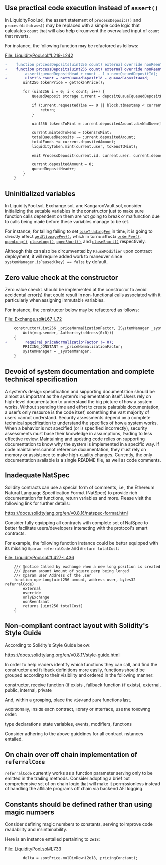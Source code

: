 ## Use practical code execution instead of `assert()`
In LiquidityPool.sol, the assert statement of `processDeposits()` and `processWithdraws()` may be replaced with a simple code logic that calculates `count` that will also help circumvent the overvalued input of `count` that reverts.

For instance, the following function may be refactored as follows:

[File: LiquidityPool.sol#L219-L242](https://github.com/code-423n4/2023-03-polynomial/blob/main/src/LiquidityPool.sol#L219-L242)

```diff
-    function processDeposits(uint256 count) external override nonReentrant whenNotPaused("POOL_PROCESS_DEPOSITS") {
+    function processDeposits(uint256 count) external override nonReentrant whenNotPaused("POOL_PROCESS_DEPOSITS") {
-        assert(queuedDepositHead + count - 1 < nextQueuedDepositId);
+        uint256 count = nextQueuedDepositId - queuedDepositHead;
        uint256 tokenPrice = getTokenPrice();

        for (uint256 i = 0; i < count; i++) {
            QueuedDeposit storage current = depositQueue[queuedDepositHead];

            if (current.requestedTime == 0 || block.timestamp < current.requestedTime + minDepositDelay) {
                return;
            }

            uint256 tokensToMint = current.depositedAmount.divWadDown(tokenPrice);

            current.mintedTokens = tokensToMint;
            totalQueuedDeposits -= current.depositedAmount;
            totalFunds += current.depositedAmount;
            liquidityToken.mint(current.user, tokensToMint);

            emit ProcessDeposit(current.id, current.user, current.depositedAmount, tokensToMint, current.requestedTime);

            current.depositedAmount = 0;
            queuedDepositHead++;
        }
    }
```
## Uninitialized variables
In LiquidityPool.sol, Exchange.sol, and KangarooVault.sol, consider initializing the settable variables in the constructor just to make sure function calls dependent on them are not going to break or malfunction due to calls being made before these variables manage to be set.

For instance, for failing failing to set [`baseTradingFee`](https://github.com/code-423n4/2023-03-polynomial/blob/main/src/LiquidityPool.sol#L665-L668) in time, it is going to directly affect [`getSlippageFee()`](https://github.com/code-423n4/2023-03-polynomial/blob/main/src/LiquidityPool.sol#L367-L375), which in turns affects [`orderFee()`](https://github.com/code-423n4/2023-03-polynomial/blob/main/src/LiquidityPool.sol#L391), [`openLong()`](https://github.com/code-423n4/2023-03-polynomial/blob/main/src/LiquidityPool.sol#L441), [`closeLong()`](https://github.com/code-423n4/2023-03-polynomial/blob/main/src/LiquidityPool.sol#L473), [`openShort()`](https://github.com/code-423n4/2023-03-polynomial/blob/main/src/LiquidityPool.sol#L505), and [`closeShort()`](https://github.com/code-423n4/2023-03-polynomial/blob/main/src/LiquidityPool.sol#L537) respectively. 

Although this can also be circumvented by `PauseModifier` upon contract deployment, it will require added work to maneuver since `systemManager.isPaused(key) == false` by default. 

## Zero value check at the constructor
Zero value checks should be implemented at the constructor to avoid accidental error(s) that could result in non-functional calls associated with it particularly when assigning immutable variables.

For instance, the constructor below may be refactored as follows:

[File: Exchange.sol#L67-L72](https://github.com/code-423n4/2023-03-polynomial/blob/main/src/Exchange.sol#L67-L72)

```diff
    constructor(uint256 _priceNormalizationFactor, ISystemManager _systemManager)
        Auth(msg.sender, Authority(address(0x0)))
    {
+        require(_priceNormalizationFactor != 0);
        PRICING_CONSTANT = _priceNormalizationFactor;
        systemManager = _systemManager;
    }
```
## Devoid of system documentation and complete technical specification
A system’s design specification and supporting documentation should be almost as important as the system’s implementation itself. Users rely on high-level documentation to understand the big picture of how a system works. Without spending time and effort to create palatable documentation, a user’s only resource is the code itself, something the vast majority of users cannot understand. Security assessments depend on a complete technical specification to understand the specifics of how a system works. When a behavior is not specified (or is specified incorrectly), security assessments must base their knowledge in assumptions, leading to less effective review. Maintaining and updating code relies on supporting documentation to know why the system is implemented in a specific way. If code maintainers cannot reference documentation, they must rely on memory or assistance to make high-quality changes. Currently, the only documentation available is a single README file, as well as code comments.

## Inadequate NatSpec
Solidity contracts can use a special form of comments, i.e., the Ethereum Natural Language Specification Format (NatSpec) to provide rich documentation for functions, return variables and more. Please visit the following link for further details:

https://docs.soliditylang.org/en/v0.8.16/natspec-format.html

Consider fully equipping all contracts with complete set of NatSpec to better facilitate users/developers interacting with the protocol's smart contracts.

For example, the following function instance could be better equipped with its missing `@param referralCode` and `@return totalCost`:

[File: LiquidityPool.sol#L427-L436](https://github.com/code-423n4/2023-03-polynomial/blob/main/src/LiquidityPool.sol#L427-L436)

```solidity
    /// @notice Called by exchange when a new long position is created
    /// @param amount Amount of square perp being longed
    /// @param user Address of the user
    function openLong(uint256 amount, address user, bytes32 referralCode)
        external
        override
        onlyExchange
        nonReentrant
        returns (uint256 totalCost)
    {
```
## Non-compliant contract layout with Solidity's Style Guide
According to Solidity's Style Guide below:

https://docs.soliditylang.org/en/v0.8.17/style-guide.html

In order to help readers identify which functions they can call, and find the constructor and fallback definitions more easily, functions should be grouped according to their visibility and ordered in the following manner:

constructor, receive function (if exists), fallback function (if exists), external, public, internal, private

And, within a grouping, place the `view` and `pure` functions last.

Additionally, inside each contract, library or interface, use the following order:

type declarations, state variables, events, modifiers, functions

Consider adhering to the above guidelines for all contract instances entailed.

## On chain over off chain implementation of `referralCode`
`referralCode` currently works as a function parameter serving only to be emitted in the trading methods. Consider adopting a brief but comprehensive set of on chain logic that will make it permissionless instead of handling the affiliate programs off chain via backend API logging.      

## Constants should be defined rather than using magic numbers
Consider defining magic numbers to constants, serving to improve code readability and maintainability.

Here is an instance entailed pertaining to `2e18`:

[File: LiquidityPool.sol#L733](https://github.com/code-423n4/2023-03-polynomial/blob/main/src/LiquidityPool.sol#L733)

```solidity
        delta = spotPrice.mulDivDown(2e18, pricingConstant);
```
